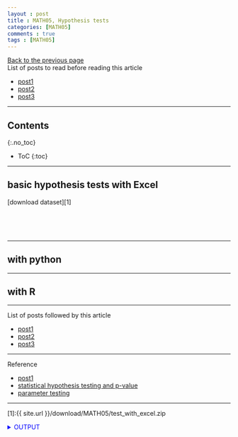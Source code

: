 ```yaml
---
layout : post
title : MATH05, Hypothesis tests
categories: [MATH05]
comments : true
tags : [MATH05]
---
```

[Back to the previous page](https://userdyk-github.github.io/Study.html) <br>
List of posts to read before reading this article
- <a href='https://userdyk-github.github.io/'>post1</a>
- <a href='https://userdyk-github.github.io/'>post2</a>
- <a href='https://userdyk-github.github.io/'>post3</a>

---

## Contents
{:.no_toc}

* ToC
{:toc}

<hr class="division1">

## basic hypothesis tests with Excel

[download dataset][1]

<br><br><br>
<hr class="division2">

## with python

<hr class="division2">

## with R

<hr class="division1">

List of posts followed by this article
- [post1](https://userdyk-github.github.io/)
- <a href='https://userdyk-github.github.io/'>post2</a>
- <a href='https://userdyk-github.github.io/'>post3</a>

---

Reference
- [post1](https://userdyk-github.github.io/)
- <a href='https://datascienceschool.net/view-notebook/37a330dfc8de45e9ba475cbbd201ab53/' target="_blank">statistical hypothesis testing and p-value</a>
- <a href='https://datascienceschool.net/view-notebook/14bde0cc05514b2cae2088805ef9ed52/' target="_blank">parameter testing</a>

---

[1]:{{ site.url }}/download/MATH05/test_with_excel.zip


<details markdown="1">
<summary class='jb-small' style="color:blue">OUTPUT</summary>
<hr class='division3'>
    <details markdown="1">
    <summary class='jb-small' style="color:red">OUTPUT</summary>
    <hr class='division3_1'>
    <hr class='division3_1'>
    </details>
<hr class='division3'>
</details>
